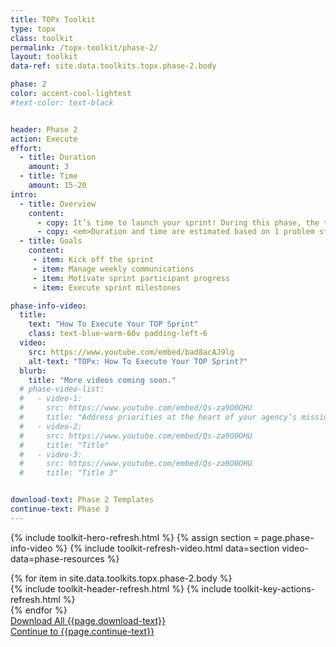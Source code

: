 ```yaml
---
title: TOPx Toolkit
type: topx
class: toolkit
permalink: /topx-toolkit/phase-2/
layout: toolkit
data-ref: site.data.toolkits.topx.phase-2.body

phase: 2
color: accent-cool-lightest
#text-color: text-black


header: Phase 2
action: Execute
effort:
  - title: Duration
    amount: 3
  - title: Time
    amount: 15-20
intro:
  - title: Overview
    content:
      - copy: It’s time to launch your sprint! During this phase, the tech teams develop their products. Your role is to facilitate this process, which will include several tasks and milestones.
      - copy: <em>Duration and time are estimated based on 1 problem statement, an agency facilitation team of 2 - 4 individuals, and 3 - 5 tech teams (with a recommended maximum of 6).</em>
  - title: Goals
    content:
     - item: Kick off the sprint
     - item: Manage weekly communications
     - item: Motivate sprint participant progress
     - item: Execute sprint milestones

phase-info-video:
  title:
    text: "How To Execute Your TOP Sprint"
    class: text-blue-warm-60v padding-left-6
  video:
    src: https://www.youtube.com/embed/bad8acAJ9lg
    alt-text: "TOPx: How To Execute Your TOP Sprint?"
  blurb:
    title: "More videos coming soon."
  # phase-video-list:
  #   - video-1:
  #     src: https://www.youtube.com/embed/Qs-za9O0OHU
  #     title: "Address priorities at the heart of your agency’s mission that require data and innovation."
  #   - video-2:
  #     src: https://www.youtube.com/embed/Qs-za9O0OHU
  #     title: "Title"
  #   - video-3:
  #     src: https://www.youtube.com/embed/Qs-za9O0OHU
  #     title: "Title 3"


download-text: Phase 2 Templates
continue-text: Phase 3
---
```


{% include toolkit-hero-refresh.html %}
{% assign section = page.phase-info-video %}
{% include toolkit-refresh-video.html data=section video-data=phase-resources %}
<section class="grid-container padding-y-8 ">
  <div class="grid-row">
    <div>
      {% for item in site.data.toolkits.topx.phase-2.body %}
        <div class="toolkit-section margin-top-10">
          {% include toolkit-header-refresh.html %}
          {% include toolkit-key-actions-refresh.html %}
        </div>
      {% endfor %}
    </div>
  </div>
</section>
<section class="text-white bg-primary usa-section">
  <div class="grid-container">
    <div>
      <a href="{{site.baseurl}}/assets/files/topx-resources/topx-toolkit-phase-2-resources.zip" target="_blank"
          class="usa-button usa-button--inverse usa-button--outline site-button">
          Download All {{page.download-text}}
      </a>
    </div>
    <div>
      <a href="{{ site.baseurl }}/topx-toolkit/phase-3/"
        class="usa-button margin-top-4 usa-button--secondary site-button">
        Continue to {{page.continue-text}}
      </a>
    </div>
  </div>
</section>
